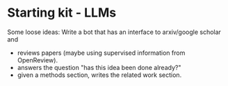 # Starting kit - LLMs

Some loose ideas: Write a bot that has an interface to arxiv/google scholar and
- reviews papers (maybe using supervised information from OpenReview).
- answers the question "has this idea been done already?"
- given a methods section, writes the related work section.

